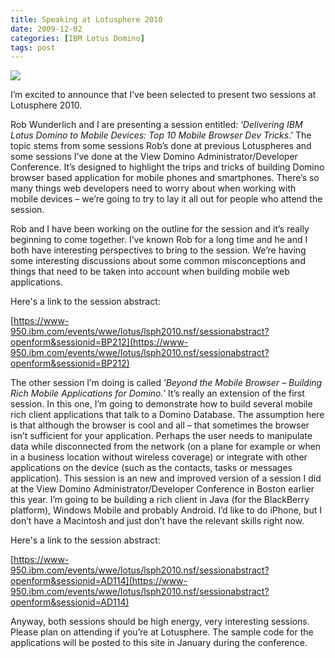 ```yaml
---
title: Speaking at Lotusphere 2010
date: 2009-12-02
categories: [IBM Lotus Domino]
tags: post
---
```


![](images/stories/ls-10-168x64-b-b.gif)

I’m excited to announce that I’ve been selected to present two sessions at Lotusphere 2010.

Rob Wunderlich and I are presenting a session entitled: ‘_Delivering IBM Lotus Domino to Mobile Devices: Top 10 Mobile Browser Dev Tricks_.’ The topic stems from some sessions Rob’s done at previous Lotuspheres and some sessions I’ve done at the View Domino Administrator/Developer Conference. It’s designed to highlight the trips and tricks of building Domino browser based application for mobile phones and smartphones. There’s so many things web developers need to worry about when working with mobile devices – we’re going to try to lay it all out for people who attend the session.

Rob and I have been working on the outline for the session and it’s really beginning to come together. I’ve known Rob for a long time and he and I both have interesting perspectives to bring to the session. We’re having some interesting discussions about some common misconceptions and things that need to be taken into account when building mobile web applications.

Here's a link to the session abstract:

[https://www-950.ibm.com/events/wwe/lotus/lsph2010.nsf/sessionabstract?openform&sessionid=BP212](https://www-950.ibm.com/events/wwe/lotus/lsph2010.nsf/sessionabstract?openform&sessionid=BP212)

The other session I’m doing is called ‘_Beyond the Mobile Browser – Building Rich Mobile Applications for Domino._’ It’s really an extension of the first session. In this one, I’m going to demonstrate how to build several mobile rich client applications that talk to a Domino Database. The assumption here is that although the browser is cool and all – that sometimes the browser isn’t sufficient for your application. Perhaps the user needs to manipulate data while disconnected from the network (on a plane for example or when in a business location without wireless coverage) or integrate with other applications on the device (such as the contacts, tasks or messages application). This session is an new and improved version of a session I did at the View Domino Administrator/Developer Conference in Boston earlier this year. I’m going to be building a rich client in Java (for the BlackBerry platform), Windows Mobile and probably Android. I’d like to do iPhone, but I don’t have a Macintosh and just don’t have the relevant skills right now.

Here's a link to the session abstract:

[https://www-950.ibm.com/events/wwe/lotus/lsph2010.nsf/sessionabstract?openform&sessionid=AD114](https://www-950.ibm.com/events/wwe/lotus/lsph2010.nsf/sessionabstract?openform&sessionid=AD114)

Anyway, both sessions should be high energy, very interesting sessions. Please plan on attending if you’re at Lotusphere. The sample code for the applications will be posted to this site in January during the conference.